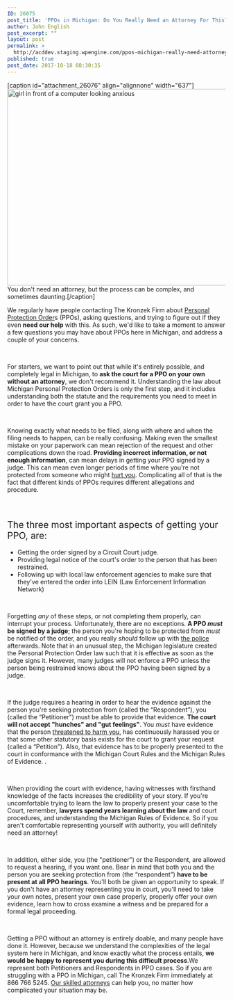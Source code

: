 ```yaml
---
ID: 26075
post_title: 'PPOs in Michigan: Do You Really Need an Attorney For This?'
author: John English
post_excerpt: ""
layout: post
permalink: >
  http://acddev.staging.wpengine.com/ppos-michigan-really-need-attorney.html
published: true
post_date: 2017-10-18 08:30:35
---
```

[caption id="attachment_26076" align="alignnone" width="637"]<img class=" wp-image-26076" src="http://acddev.staging.wpengine.com/wp-content/uploads/2017/10/girl-1064658_1280-300x213.jpg" alt="girl in front of a computer looking anxious" width="637" height="452" /> You don't need an attorney, but the process can be complex, and sometimes daunting.[/caption]

<span style="font-weight: 400;">We regularly have people contacting The Kronzek Firm about </span><a href="https://acddev.staging.wpengine.com/protection-orders.html"><span style="font-weight: 400;">Personal Protection Order</span></a><span style="font-weight: 400;">s (PPOs), asking questions, and trying to figure out if they even </span><b>need our help</b><span style="font-weight: 400;"> with this. As such, we'd like to take a moment to answer a few questions you may have about PPOs here in Michigan, and address a couple of your concerns.</span>

&nbsp;

<span style="font-weight: 400;">For starters, we want to point out that while it's entirely possible, and completely legal in Michigan, to </span><b>ask the court for a PPO on your own without an attorney</b><span style="font-weight: 400;">, we don't recommend it. Understanding the law about Michigan Personal Protection Orders is only the first step, and it includes understanding both the statute and the requirements you need to meet in order to have the court grant you a PPO.  </span>

&nbsp;

<span style="font-weight: 400;">Knowing exactly what needs to be filed, along with where and when the filing needs to happen, can be really confusing. Making even the smallest mistake on your paperwork can mean rejection of the request and other complications down the road. </span><b>Providing incorrect information, or not enough information</b><span style="font-weight: 400;">, can mean delays in getting your PPO signed by a judge. This can mean even longer periods of time where you're not protected from someone who might </span><a href="https://acddev.staging.wpengine.com/assault-charges.html"><span style="font-weight: 400;">hurt you</span></a><span style="font-weight: 400;">. Complicating all of that is the fact that different kinds of PPOs requires different allegations and procedure. </span>

&nbsp;
<h2><span style="font-weight: 400;">The three most important aspects of getting your PPO, are:</span></h2>
<ul>
 	<li style="font-weight: 400;"><span style="font-weight: 400;">Getting the order signed by a Circuit Court judge. </span></li>
 	<li style="font-weight: 400;"><span style="font-weight: 400;">Providing legal notice of the court's order to the person that has been restrained. </span></li>
 	<li style="font-weight: 400;"><span style="font-weight: 400;">Following up with local law enforcement agencies to make sure that they've entered the order into LEIN (Law Enforcement Information Network)</span></li>
</ul>
&nbsp;

<span style="font-weight: 400;">Forgetting </span><i><span style="font-weight: 400;">any</span></i><span style="font-weight: 400;"> of these steps, or not completing them properly, can interrupt your process. Unfortunately, there are no exceptions. </span><b>A PPO </b><b><i>must</i></b><b> be signed by a judge</b><span style="font-weight: 400;">; the person you're hoping to be protected from </span><i><span style="font-weight: 400;">must</span></i><span style="font-weight: 400;"> be notified of the order, and you really </span><i><span style="font-weight: 400;">should</span></i><span style="font-weight: 400;"> follow up with </span><a href="https://acddev.staging.wpengine.com/police-issues.html"><span style="font-weight: 400;">the police</span></a><span style="font-weight: 400;"> afterwards. Note that in an unusual step, the Michigan legislature created the Personal Protection Order law such that it is effective as soon as the judge signs it. However, many judges will not enforce a PPO unless the person being restrained knows about the PPO having been signed by a judge. </span>

&nbsp;

<span style="font-weight: 400;">If the judge requires a hearing in order to hear the evidence against the person you're seeking protection from (called the “Respondent”), you (called the “Petitioner”) must be able to provide that evidence. </span><b>The court will not accept "hunches" and "gut feelings"</b><span style="font-weight: 400;">. You </span><i><span style="font-weight: 400;">must</span></i><span style="font-weight: 400;"> have evidence that the person </span><a href="https://acddev.staging.wpengine.com/domestic-assault.html"><span style="font-weight: 400;">threatened to harm you</span></a><span style="font-weight: 400;">, has continuously harassed you or that some other statutory basis exists for the court to grant your request (called a “Petition”). Also, that evidence has to be properly presented to the court in conformance with the Michigan Court Rules and the Michigan Rules of Evidence. .  </span>

&nbsp;

<span style="font-weight: 400;">When providing the court with evidence, having witnesses with firsthand knowledge of the facts increases the credibility of your story. If you're uncomfortable trying to learn the law to properly present your case to the Court, remember, </span><b>lawyers spend years learning about the law </b><span style="font-weight: 400;">and court procedures, and understanding the Michigan Rules of Evidence. So if you aren't comfortable representing yourself with authority, you will definitely need an attorney!</span>

&nbsp;

<span style="font-weight: 400;">In addition, either side, you (the "petitioner") or the Respondent, are allowed to request a hearing, if you want one. Bear in mind that both you and the person you are seeking protection from (the “respondent”) </span><b>have to be present at all PPO hearings</b><span style="font-weight: 400;">. You'll both be given an opportunity to speak. If you don't have an attorney representing you in court, you'll need to take your own notes, present your own case properly, properly offer your own evidence, learn how to cross examine a witness and be prepared for a formal legal proceeding. </span>

&nbsp;

<span style="font-weight: 400;">Getting a PPO without an attorney is entirely doable, and many people have done it. However, because we understand the complexities of the legal system here in Michigan, and know exactly what the process entails, </span><b>we would be happy to represent you during this difficult process</b><span style="font-weight: 400;">.We represent both Petitioners and Respondents in PPO cases. So if you are struggling with a PPO in Michigan, call The Kronzek Firm immediately at 866 766 5245. </span><a href="https://acddev.staging.wpengine.com/trial-attorneys.html"><span style="font-weight: 400;">Our skilled attorneys</span></a><span style="font-weight: 400;"> can help you, no matter how complicated your situation may be.</span>